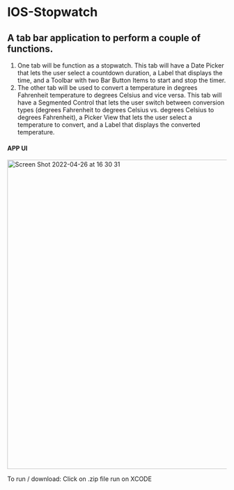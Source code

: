 # IOS-Stopwatch
## A tab bar application to perform a couple of functions.
1. One tab will be function as a stopwatch. This tab will have a Date Picker that lets the user select a countdown duration, a Label that displays the time, and a Toolbar with two Bar Button Items to start and stop the timer.
2. The other tab will be used to convert a temperature in degrees Fahrenheit temperature to degrees Celsius and vice versa. This tab will have a Segmented Control that lets the user switch between conversion types (degrees Fahrenheit to degrees Celsius vs. degrees Celsius to degrees Fahrenheit), a Picker View that lets the user select a temperature to convert, and a Label that displays the converted temperature.

#### APP UI
<img width="710" alt="Screen Shot 2022-04-26 at 16 30 31" src="https://user-images.githubusercontent.com/70727384/165395787-f29071f2-8c5d-4534-a316-4e7455b782fd.png">

To run / download: Click on .zip file run on XCODE
